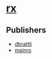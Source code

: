 # [rx](https://pypi.org/project/rx)



## Publishers
- [dbrattli](https://pypi.org/user/dbrattli)
- [mainro](https://pypi.org/user/mainro)

